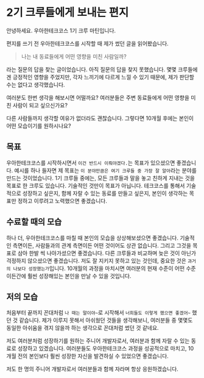 # 2기 크루들에게 보내는 편지

안녕하세요. 우아한테크코스 1기 크루 마틴입니다.

편지를 쓰기 전 우아한테크코스를 시작할 때 제가 썼던 글을 읽어봤습니다.

> 나는 내 동료들에게 어떤 영향을 미친 사람일까?

라는 질문의 답을 찾는 글이었습니다. 아직 질문의 답을 찾지 못했습니다. 몇몇 크루들에겐 긍정적인 영향을 주었지만, 각자 느끼기에 다르게 느낄 수 있기 때문에, 제가 판단할 수는 없다고 생각했습니다.

여러분도 한번 생각을 해보시면 어떨까요? 여러분들은 주변 동료들에게 어떤 영향을 미친 사람이 되고 싶으신가요?

다른 사람들까지 생각할 여유가 없더라도 괜찮습니다. 그렇다면 10개월 후에는 본인이 어떤 모습이기를 원하시나요?

## 목표

우아한테크코스를 시작하시면서 `이건 반드시 이뤄야겠다.`는 목표가 있으셨으면 좋겠습니다. 예시를 하나 들자면 제 목표는 `이 분야만큼은 여기 크루들 중 가장 잘 알아`라는 분야를 만드는 것이었습니다. 1기 크루들 중에는, 모든 크루들과 말을 놓고 친하게 지내는 것을 목표로 한 크루도 있습니다. 기술적인 것만이 목표가 아닙니다. 테크코스를 통해서 기술적으로 성장하고 싶은지, 함께 자랄 수 있는 동료를 만들고 싶은지, 본인이 생각하는 목표만 정하고 이루려고 노력했으면 좋겠습니다.

## 수료할 때의 모습

하나 더, 우아한테크코스를 마칠 때 본인의 모습을 상상해보셨으면 좋겠습니다. 기술적인 측면이든, 사람들과의 관계 측면이든 어떤 것이어도 상관 없습니다. 그리고 그것을 목표로 삼아 한발 씩 나아가셨으면 좋겠습니다. 다른 크루들과 비교하며 늦은 것이 아닌가 걱정하지 않으셨으면 좋겠습니다. 저도 잘 지키지 못하고 있는 것인데, 중요한 것은 `과거의 나보다 성장했는가`입니다. 10개월의 과정을 마치시면 여러분의 현재 수준이 어떤 수준이든간에 훨씬 성장해있는 본인을 만날 수 있을 것입니다.

## 저의 모습

처음부터 끝까지 꼰대처럼 `나 때는 말이야~`로 시작해서 `너희들도 이렇게 했으면 좋겠어~` 했던 것 같습니다. 제가 이루지 못해서 아쉬웠던 것들을 생각해보니, 여러분들 중 몇몇도 동일한 아쉬움을 겪지 않을까 하는 생각으로 꼰대처럼 썼던 것 같네요.

저도 여러분처럼 성장하기를 원하는 주니어 개발자로서, 여러분과 함께 자랄 수 있는 동료로 성장하고 있겠습니다. 여러분들도 우아한테크코스 과정을 성공적으로 마치고, 10개월 전의 본인보다 훨씬 성장한 자신을 발견하실 수 있었으면 좋겠습니다.

저도 한 명의 주니어 개발자로서 여러분들과 함께 자라며 항상 응원하겠습니다.
